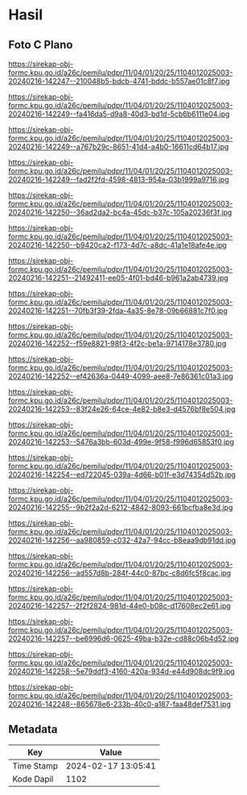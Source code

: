# Hasil

## Foto C Plano

https://sirekap-obj-formc.kpu.go.id/a26c/pemilu/pdpr/11/04/01/20/25/1104012025003-20240216-142247--210048b5-bdcb-4741-bddc-b557ae01c8f7.jpg

https://sirekap-obj-formc.kpu.go.id/a26c/pemilu/pdpr/11/04/01/20/25/1104012025003-20240216-142249--fa416da5-d9a8-40d3-bd1d-5cb6b6111e04.jpg

https://sirekap-obj-formc.kpu.go.id/a26c/pemilu/pdpr/11/04/01/20/25/1104012025003-20240216-142249--a767b29c-8651-41d4-a4b0-16611cd64b17.jpg

https://sirekap-obj-formc.kpu.go.id/a26c/pemilu/pdpr/11/04/01/20/25/1104012025003-20240216-142249--fad2f2fd-4598-4813-954a-03b1999a9716.jpg

https://sirekap-obj-formc.kpu.go.id/a26c/pemilu/pdpr/11/04/01/20/25/1104012025003-20240216-142250--36ad2da2-bc4a-45dc-b37c-105a20236f3f.jpg

https://sirekap-obj-formc.kpu.go.id/a26c/pemilu/pdpr/11/04/01/20/25/1104012025003-20240216-142250--b9420ca2-f173-4d7c-a8dc-41a1e18afe4e.jpg

https://sirekap-obj-formc.kpu.go.id/a26c/pemilu/pdpr/11/04/01/20/25/1104012025003-20240216-142251--21492411-ee05-4f01-bd46-b961a2ab4739.jpg

https://sirekap-obj-formc.kpu.go.id/a26c/pemilu/pdpr/11/04/01/20/25/1104012025003-20240216-142251--70fb3f39-2fda-4a35-8e78-09b66881c7f0.jpg

https://sirekap-obj-formc.kpu.go.id/a26c/pemilu/pdpr/11/04/01/20/25/1104012025003-20240216-142252--f59e8821-98f3-4f2c-be1a-9714178e3780.jpg

https://sirekap-obj-formc.kpu.go.id/a26c/pemilu/pdpr/11/04/01/20/25/1104012025003-20240216-142252--ef42636a-0449-4099-aee8-7e86361c01a3.jpg

https://sirekap-obj-formc.kpu.go.id/a26c/pemilu/pdpr/11/04/01/20/25/1104012025003-20240216-142253--83f24e26-64ce-4e82-b8e3-d4576bf8e504.jpg

https://sirekap-obj-formc.kpu.go.id/a26c/pemilu/pdpr/11/04/01/20/25/1104012025003-20240216-142253--5476a3bb-603d-499e-9f58-f996d65853f0.jpg

https://sirekap-obj-formc.kpu.go.id/a26c/pemilu/pdpr/11/04/01/20/25/1104012025003-20240216-142254--ed722045-039a-4d66-b01f-e3d74354d52b.jpg

https://sirekap-obj-formc.kpu.go.id/a26c/pemilu/pdpr/11/04/01/20/25/1104012025003-20240216-142255--9b2f2a2d-6212-4842-8093-661bcfba8e3d.jpg

https://sirekap-obj-formc.kpu.go.id/a26c/pemilu/pdpr/11/04/01/20/25/1104012025003-20240216-142256--aa980859-c032-42a7-94cc-b8eaa9db91dd.jpg

https://sirekap-obj-formc.kpu.go.id/a26c/pemilu/pdpr/11/04/01/20/25/1104012025003-20240216-142256--ad557d8b-284f-44c0-87bc-c8d6fc5f8cac.jpg

https://sirekap-obj-formc.kpu.go.id/a26c/pemilu/pdpr/11/04/01/20/25/1104012025003-20240216-142257--2f2f2824-981d-44e0-b08c-d17608ec2e61.jpg

https://sirekap-obj-formc.kpu.go.id/a26c/pemilu/pdpr/11/04/01/20/25/1104012025003-20240216-142257--be6996d6-0625-49ba-b32e-cd88c06b4d52.jpg

https://sirekap-obj-formc.kpu.go.id/a26c/pemilu/pdpr/11/04/01/20/25/1104012025003-20240216-142258--5e79ddf3-4160-420a-934d-e44d908dc9f9.jpg

https://sirekap-obj-formc.kpu.go.id/a26c/pemilu/pdpr/11/04/01/20/25/1104012025003-20240216-142248--865678e6-233b-40c0-a187-faa48def7531.jpg


## Metadata

| Key        | Value               |
| ---------- | ------------------- |
| Time Stamp | 2024-02-17 13:05:41 |
| Kode Dapil | 1102                |



